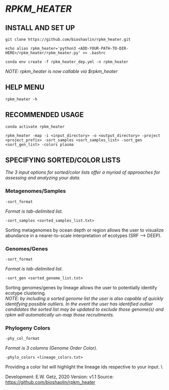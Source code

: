 # ***RPKM_HEATER*** #

## INSTALL AND SET UP ##

	git clone https://github.com/bioshaolin/rpkm_heater.git
	
	echo alias rpkm_heater='python3 <ADD-YOUR-PATH-TO-DIR-HERE>/rpkm_heater/rpkm_heater.py' >> .bashrc
	
	conda env create -f rpkm_heater_dep.yml -n rpkm_heater

*NOTE: rpkm_heater is now callable via $rpkm_heater*

## HELP MENU ##
	rpkm_heater -h

## RECOMMENDED USAGE ##
	conda activate rpkm_heater
	
	rpkm_heater -map -i <input_directory> -o <output_directory> -project <project_prefix> -sort_samples <sort_samples_list> -sort_gen <sort_gen_list> -colors plasma

## SPECIFYING SORTED/COLOR LISTS ##

*The 3 input options for sorted/color lists offer a myriad of approaches for assessing and analyzing your data.*

### Metagenomes/Samples ###
	-sort_format
*Format is tab-delimited list.*
	
	-sort_samples <sorted_samples_list.txt>
Sorting metagenomes by ocean depth or region allows the user to visualize abundance in a nearer-to-scale interpretation of ecotypes (SRF --> DEEP).

### Genomes/Genes ###
	-sort_format
*Format is tab-delimited list.*
	
	-sort_gen <sorted_genome_list.txt>
Sorting genomes/genes by lineage allows the user to potentially identify ecotype clustering. \
	*NOTE: by including a sorted genome list the user is also capable of quickly identifying possible outliers. In the event the user has
	identified outlier candidates the sorted list may be updated to exclude those genome(s) and rpkm will automatically un-map those recruitments.*

### Phylogeny Colors ###
	-phy_col_format
*Format is 3 columns (Genome	Order	Color).*

	-phylo_colors <lineage_colors.txt>
Providing a color list will highlight the lineage ids respective to your input. \



Development: E.W. Getz, 2020
Version: v1.1
Source: https://github.com/bioshaolin/rpkm_heater
